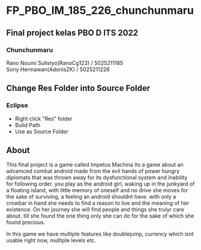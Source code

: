 # FP_PBO_IM_185_226_chunchunmaru

## Final project kelas PBO D ITS 2022 <br />
### Chunchunmaru
Rano Noumi Sulistyo(RanoCg123) / 5025211185 <br />
Sony Hermawan(AdonisZK) / 5025211226 <br />

## Change Res Folder into Source Folder
### Eclipse
- Right click "Res" folder
- Build Path
- Use as Source Folder

## About
This final project is a game called Impetus Machina
Its a game about an advamced combat android made from the evil hands of power hungry diplomats that was thrown away for its dysfunctional system and inability for
following order. you play as the android girl, waking up in the junkyard of a floating island, with little memory of oneself and no drive she moves for the sake of 
surviving, a feeling an android shouldnt have. with only a crowbar in hand she needs to find a reason to live and the meaning of her existence. On her journey she will 
find people and things she trulyr care about. till she found the one thing only she can do for the sake of which she found precious.

In this game we have multiple features like doublejump, currency which isnt usable right now, multiple levels etc.

